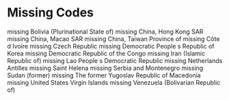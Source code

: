 
# Missing Codes
missing Bolivia (Plurinational State of)
missing China, Hong Kong SAR
missing China, Macao SAR
missing China, Taiwan Province of
missing Côte d Ivoire
missing Czech Republic
missing Democratic People s Republic of Korea
missing Democratic Republic of the Congo
missing Iran (Islamic Republic of)
missing Lao People s Democratic Republic
missing Netherlands Antilles
missing Saint Helena
missing Serbia and Montenegro
missing Sudan (former)
missing The former Yugoslav Republic of Macedonia
missing United States Virgin Islands
missing Venezuela (Bolivarian Republic of)
